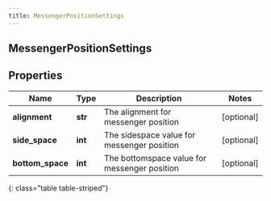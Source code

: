```yaml
---
title: MessengerPositionSettings
---
```

## MessengerPositionSettings

## Properties

|Name | Type | Description | Notes|
|------------ | ------------- | ------------- | -------------|
| **alignment** | **str** | The alignment for messenger position | [optional] |
| **side_space** | **int** | The sidespace value for messenger position | [optional] |
| **bottom_space** | **int** | The bottomspace value for messenger position | [optional] |
{: class="table table-striped"}


